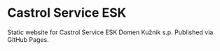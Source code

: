 # Castrol Service ESK

Static website for Castrol Service ESK Domen Kužnik s.p.
Published via GitHub Pages.